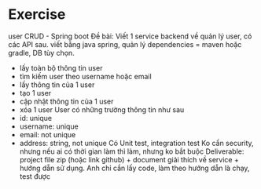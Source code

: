 # Exercise
user  CRUD  - Spring boot
Đề bài: 
Viết 1 service backend về quản lý user, có các API sau. viết bằng java spring, quản lý dependencies = maven hoặc gradle, DB tùy chọn.
- lấy toàn bộ thông tin user
- tìm kiếm user theo username hoặc email
- lấy thông tin của 1 user
- tạo 1 user
- cập nhật thông tin của 1 user
- xóa 1 user
User có những trường thông tin như sau
- id: unique
- username: unique
- email: not unique
- address: string, not unique
Có Unit test, integration test
Ko cần security, nhưng nếu ai có thời gian làm thì làm, nhưng ko bắt buộc
Deliverable: project file zip (hoặc link github) + document giải thích về service + hướng dẫn sử dụng. Anh chỉ cần lấy code, làm theo hướng dẫn là chạy, test được
